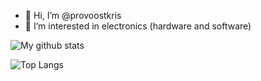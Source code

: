 - 👋 Hi, I’m @provoostkris
- 👀 I’m interested in electronics (hardware and software)


![My github stats](https://github-readme-stats.vercel.app/api?username=provoostkris)

![Top Langs](https://github-readme-stats.vercel.app/api/top-langs/?username=provoostkris)


<!---
provoostkris/provoostkris is a ✨ special ✨ repository because its `README.md` (this file) appears on your GitHub profile.
You can click the Preview link to take a look at your changes.
--->
